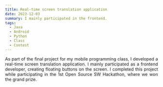 ```yaml
---
title: Real-time screen translation application
date: 2023-12-03
summary: I mainly participated in the frontend.
tags:
  - Java
  - Android
  - Python
  - Class
  - Contest
---
```

<div style="text-align: justify;">
As part of the final project for my mobile programming class, I developed a real-time screen translation application. I mainly participated as a frontend developer, creating floating buttons on the screen. I completed this project while participating in the 1st Open Source SW Hackathon, where we won the grand prize.
</div>
<!-- more -->